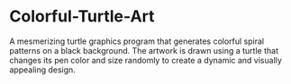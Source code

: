 # Colorful-Turtle-Art

A mesmerizing turtle graphics program that generates colorful spiral patterns on a black background. The artwork is drawn using a turtle that changes its pen color and size randomly to create a dynamic and visually appealing design.
